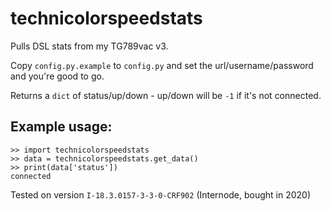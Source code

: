 # technicolorspeedstats

Pulls DSL stats from my TG789vac v3.

Copy `config.py.example` to `config.py` and set the url/username/password and you're good to go.

Returns a `dict` of status/up/down - up/down will be `-1` if it's not connected.

## Example usage:

    >> import technicolorspeedstats
    >> data = technicolorspeedstats.get_data()
    >> print(data['status'])
    connected

Tested on version `I-18.3.0157-3-3-0-CRF902` (Internode, bought in 2020)
